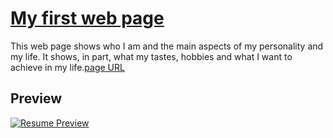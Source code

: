 # [My first web page](https://andrealopezaraujo.github.io/My-first-web-page/)
This web page shows who I am and the main aspects of my personality and my life. It shows, in part, what my tastes, hobbies and what I want to achieve in my life.[page URL](https://andrealopezaraujo.github.io/My-first-web-page-2020/)

## Preview
[![Resume Preview](https://github.com/AndreaLopezAraujo/My-first-web-page/blob/master/img/Captura.PNG)](https://andrealopezaraujo.github.io/My-first-web-page-2020/)

